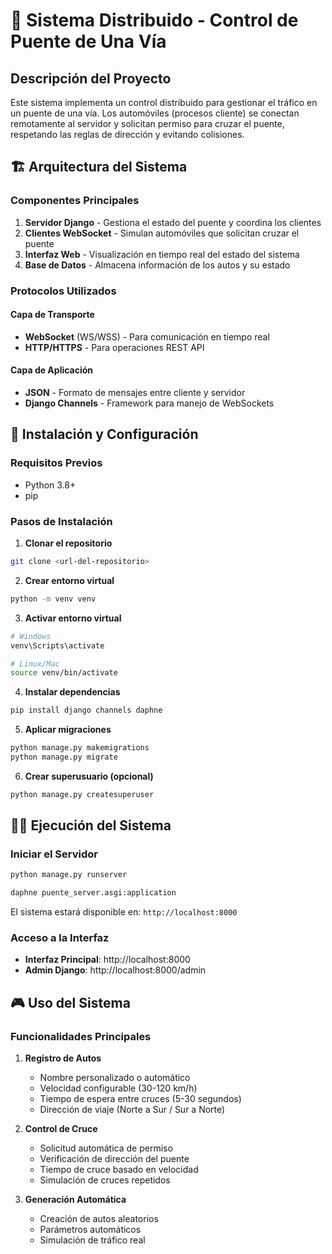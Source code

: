 # 🌉 Sistema Distribuido - Control de Puente de Una Vía

## Descripción del Proyecto

Este sistema implementa un control distribuido para gestionar el tráfico en un puente de una vía. Los automóviles (procesos cliente) se conectan remotamente al servidor y solicitan permiso para cruzar el puente, respetando las reglas de dirección y evitando colisiones.

## 🏗️ Arquitectura del Sistema

### Componentes Principales

1. **Servidor Django** - Gestiona el estado del puente y coordina los clientes
2. **Clientes WebSocket** - Simulan automóviles que solicitan cruzar el puente
3. **Interfaz Web** - Visualización en tiempo real del estado del sistema
4. **Base de Datos** - Almacena información de los autos y su estado

### Protocolos Utilizados

#### Capa de Transporte
- **WebSocket** (WS/WSS) - Para comunicación en tiempo real
- **HTTP/HTTPS** - Para operaciones REST API

#### Capa de Aplicación
- **JSON** - Formato de mensajes entre cliente y servidor
- **Django Channels** - Framework para manejo de WebSockets

## 🚀 Instalación y Configuración

### Requisitos Previos
- Python 3.8+
- pip

### Pasos de Instalación

1. **Clonar el repositorio**
```bash
git clone <url-del-repositorio>
```

2. **Crear entorno virtual**
```bash
python -m venv venv
```

3. **Activar entorno virtual**
```bash
# Windows
venv\Scripts\activate

# Linux/Mac
source venv/bin/activate
```

4. **Instalar dependencias**
```bash
pip install django channels daphne
```

5. **Aplicar migraciones**
```bash
python manage.py makemigrations
python manage.py migrate
```

6. **Crear superusuario (opcional)**
```bash
python manage.py createsuperuser
```

## 🏃‍♂️ Ejecución del Sistema

### Iniciar el Servidor
```bash
python manage.py runserver
```

```bash
daphne puente_server.asgi:application
```

El sistema estará disponible en: `http://localhost:8000`

### Acceso a la Interfaz
- **Interfaz Principal**: http://localhost:8000
- **Admin Django**: http://localhost:8000/admin

## 🎮 Uso del Sistema

### Funcionalidades Principales

1. **Registro de Autos**
   - Nombre personalizado o automático
   - Velocidad configurable (30-120 km/h)
   - Tiempo de espera entre cruces (5-30 segundos)
   - Dirección de viaje (Norte a Sur / Sur a Norte)

2. **Control de Cruce**
   - Solicitud automática de permiso
   - Verificación de dirección del puente
   - Tiempo de cruce basado en velocidad
   - Simulación de cruces repetidos

3. **Generación Automática**
   - Creación de autos aleatorios
   - Parámetros automáticos
   - Simulación de tráfico real
